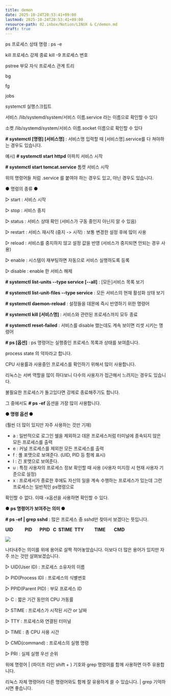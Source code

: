 ```yaml
---
title: demon
date: 2025-10-24T20:53:41+09:00
lastmod: 2025-10-24T20:53:41+09:00
resource-path: 02.inbox/Notion/LINUX & C/demon.md
draft: true
---
```

ps 프로세스 상태 명령 : ps -e

kill 프로세스 강제 종료 kill -9 프로세스 번호

pstree 부모 자식 프로세스 관계 트리

bg

fg

jobs

  

systemctl 실행스크립트

서비스 /lib/systemd/system/서비스 이름.service 라는 이름으로 확인할 수 있다

소켓 /lib/systemd/system/서비스 이름.socket 이름으로 확인할 수 있다


**# systemctl [명령] [서비스명]** : 서비스명 입력할 때 [서비스명].service를 다 쳐야하는 경우도 있습니다.

예시) **# systemctl start httpd** 아파치 서비스 시작

**# systemctl start tomcat.service** 톰캣 서비스 시작

위의 명령어들 처럼 .service 를 붙여야 하는 경우도 있고, 아닌 경우도 있습니다.

● 명령의 종류 ●

▷ start : 서비스 시작

▷ stop : 서비스 중지

▷ status : 서비스 상태 확인 (서비스가 구동 중인지 아닌지 알 수 있음)

▷ restart : 서비스 재시작 (중지 -> 시작) : 보통 변경한 설정 후에 많이 사용

▷ reload : 서비스를 중지하지 않고 설정 값을 반영 (서비스가 중지되면 안되는 경우 사용)

▷ enable : 시스템이 재부팅하면 자동으로 서비스 실행하도록 등록

▷ disable : enable 한 서비스 해제

**# systemctl list-units --type service [--all]** : [모든]서비스 목록 보기

**# systemctl list-unit-files --type service** : 모든 서비스의 현재 활성화 상태 보기

**# systemctl daemon-reload** : 설정들을 데몬에 즉시 반영하기 위한 명령어

**# systemctl kill [서비스명]** : 서비스와 관련된 프로세스까지 모두 종료

**# systemctl reset-failed** : 서비스를 disable 했는데도 계속 보이면 리셋 시키는 명령어


**# ps [옵션]** : ps 명령어는 실행중인 프로세스 목록과 상태를 보여줍니다.

process state 의 약자라고 합니다.

CPU 사용률과 사용중인 프로세스를 확인하기 위해서 많이 사용합니다.

리눅스는 서버 역할을 많이 하다보니 다수의 사용자가 접근해서 느려지는 경우도 있습니다.

불필요한 프로세스가 돌고있다면 강제로 종료해주기도 합니다.

그 중에서도 **# ps -ef** 옵션을 가장 많이 사용합니다.

**● 명령 옵션 ●**

(훨씬 더 많이 있지만 자주 사용하는 것만 기재)

- a : 일반적으로 로그인 쉘을 제외하고 데몬 프로세스처럼 터미널에 종속되지 않은 모든 프로세스를 출력
- e : 커널 프로세스를 제외한 모든 프로세스를 출력
- f : 풀 포맷으로 보여준다. (UID, PID 등 함께 표시)
- l : 긴 포맷으로 보여준다.
- u : 특정 사용자의 프로세스 정보 확인할 때 사용 (사용자 미지정 시 현재 사용자 기준으로 설정)
- x : 프로세서가 종료한 후에도 자신의 일을 계속 수행하는 프로세스가 있는데 그런 프로세스는 일반적인 ps명령으로

확인할 수 없다. 이때 -x옵션을 사용하면 확인할 수 있다.

**● ps 명령어가 보여주는 의미 ●**

**# ps -ef | grep sshd** : 많은 프로세스 중 sshd만 찾아서 보겠다는 뜻입니다.

**UID           PID       PPID   C  STIME  TTY          TIME        CMD**

[![](https://blog.kakaocdn.net/dn/FriJU/btqMAqEATmO/cARz3xUXIdv8zpBbyYQYY0/img.jpg)](https://blog.kakaocdn.net/dn/FriJU/btqMAqEATmO/cARz3xUXIdv8zpBbyYQYY0/img.jpg)

나타내주는 의미를 위에 용어로 살짝 적어놓았습니다. 이보다 더 많은 용어가 있지만 자주 쓰는 것만 살펴보겠습니다.

▷ UID(User ID) : 프로세스 소유자의 이름

▷ PID(Process ID) : 프로세스의 식별번호

▷ PPID(Parent PID) : 부모 프로세스 ID

▷ C : 짧은 기간 동안의 CPU 가동률

▷ STIME : 프로세스가 시작된 시간 or 날짜

▷ TTY : 프로세스와 연결된 터미널

▷ TIME : 총 CPU 사용 시간

▷ CMD(command) : 프로세스의 실행 명령

▷ PRI : 실제 실행 우선 순위

위에 명령어 | (파이프 라인 shift + \) 기호와 grep 명령어를 함께 사용하면 아주 유용합니다.

리눅스 자체 명령어라 다른 명령어와도 함께 잘 유용하게 쓸 수 있습니다. | grep 기억하시면 좋습니다.